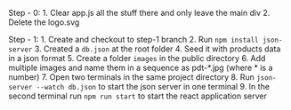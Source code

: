 Step - 0:
    1. Clear app.js all the stuff there and only leave the main div
    2. Delete the logo.svg

Step - 1:
    1. Create and checkout to step-1 branch
    2. Run `npm install json-server`
    3. Created a `db.json` at the root folder
    4. Seed it with products data in a json format
    5. Create a folder `images` in the public directory
    6. Add multiple images and name them in a sequence as pdt-*.jpg (where * is a number)
    7. Open two terminals in the same project directory
    8. Run `json-server --watch db.json` to start the json server in one terminal
    9. In the second terminal run `npm run start` to start the react application server